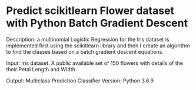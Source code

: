# Predict scikitlearn Flower dataset with Python Batch Gradient Descent

Description: a multinomial Logistic Regression for the Iris dataset is implemented first using the scikitlearn library and then I create an algorithm to find the classes based on a batch gradient descent equations.

Input: Iris dataset. A public available set of 150 flowers with details of the their Petal Length and Width

Output: Multiclass Prediction Classifier Version: Python 3.6.9
